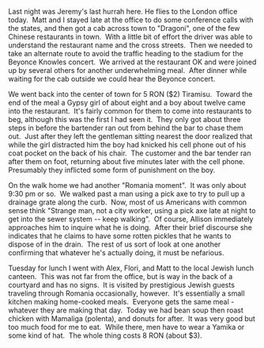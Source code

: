 Last night was Jeremy's last hurrah here. He flies to the London office today.  Matt and I stayed late at the office to do some conference calls with the states, and then got a cab across town to "Dragoni", one of the few Chinese restaurants in town.  With a little bit of effort the driver was able to understand the restaurant name and the cross streets.  Then we needed to take an alternate route to avoid the traffic heading to the stadium for the Beyonce Knowles concert.  We arrived at the restaurant OK and were joined up by several others for another underwhelming meal.  After dinner while waiting for the cab outside we could hear the Beyonce concert.

We went back into the center of town for 5 RON ($2) Tiramisu.  Toward the end of the meal a Gypsy girl of about eight and a boy about twelve came into the restaurant.  It's fairly common for them to come into restaurants to beg, although this was the first I had seen it.  They only got about three steps in before the bartender ran out from behind the bar to chase them out.  Just after they left the gentleman sitting nearest the door realized that while the girl distracted him the boy had knicked his cell phone out of his coat pocket on the back of his chair.  The customer and the bar tender ran after them on foot, returning about five minutes later with the cell phone.  Presumably they inflicted some form of punishment on the boy.

On the walk home we had another "Romania moment".  It was only about 9:30 pm or so.  We walked past a man using a pick axe to try to pull up a drainage grate along the curb.  Now, most of us Americans with common sense think "Strange man, not a city worker, using a pick axe late at night to get into the sewer system -- keep walking".  Of course, Allison immediately approaches him to inquire what he is doing.  After their brief discourse she indicates that he claims to have some rotten pickles that he wants to dispose of in the drain.  The rest of us sort of look at one another confirming that whatever he's actually doing, it must be nefarious.

Tuesday for lunch I went with Alex, Flori, and Matt to the local Jewish lunch canteen.  This was not far from the office, but is way in the back of a courtyard and has no signs.  It is visited by prestigious Jewish guests traveling through Romania occasionally, however.  It's essentially a small kitchen making home-cooked meals.  Everyone gets the same meal - whatever they are making that day.  Today we had bean soup then roast chicken with Mamaliga (polenta), and donuts for after.  It was very good but too much food for me to eat.  While there, men have to wear a Yamika or some kind of hat.  The whole thing costs 8 RON (about $3).